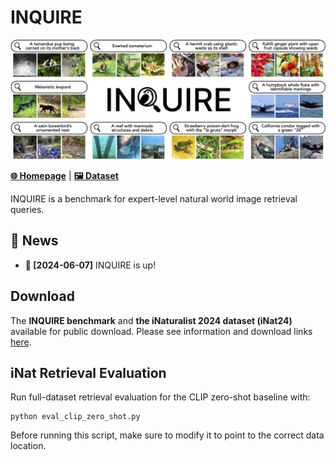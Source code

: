 # INQUIRE

![INQUIRE teaser figure](assets/teaser.jpg)

[**🌐 Homepage**](https://inquire-benchmark.github.io/) | [**🖼️ Dataset**](#) 

INQUIRE is a benchmark for expert-level natural world image retrieval queries.


## 🔔 News
- **🚀 [2024-06-07]** INQUIRE is up! 

## Download

The **INQUIRE benchmark** and **the iNaturalist 2024 dataset (iNat24)** available for public download. Please see information and download links [here](data/README.md).

## iNat Retrieval Evaluation

Run full-dataset retrieval evaluation for the CLIP zero-shot baseline with:

```
python eval_clip_zero_shot.py
```

Before running this script, make sure to modify it to point to the correct data location.

